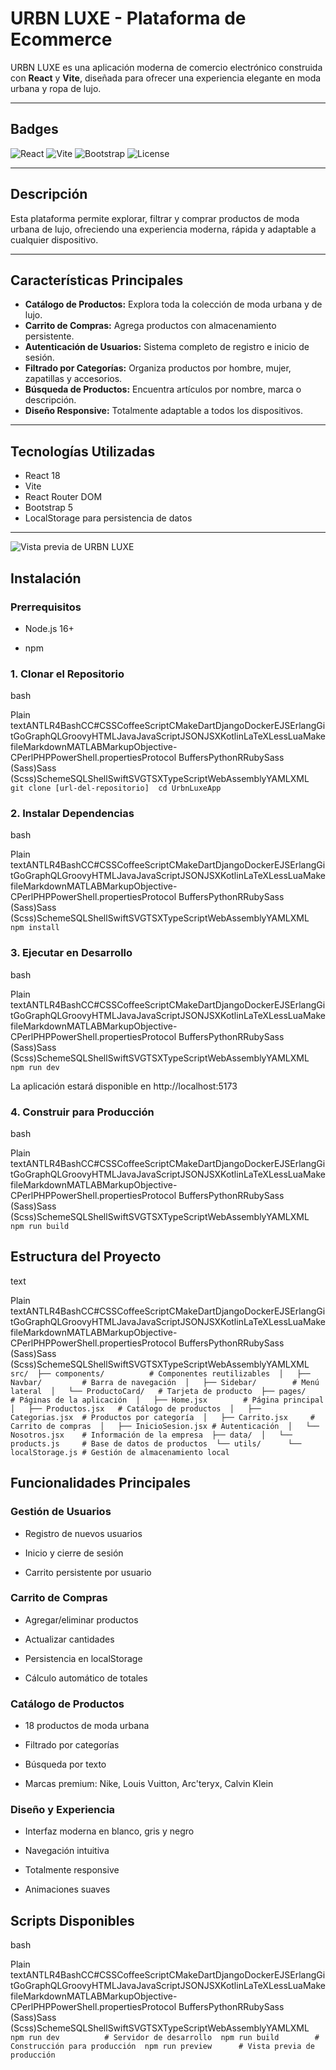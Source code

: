 # URBN LUXE - Plataforma de Ecommerce

URBN LUXE es una aplicación moderna de comercio electrónico construida con **React** y **Vite**, diseñada para ofrecer una experiencia elegante en moda urbana y ropa de lujo.

---

## Badges

![React](https://img.shields.io/badge/React-18-blue?logo=react)
![Vite](https://img.shields.io/badge/Vite-Build%20Tool-646CFF?logo=vite)
![Bootstrap](https://img.shields.io/badge/Bootstrap-5-7952B3?logo=bootstrap)
![License](https://img.shields.io/badge/License-MIT-green)

---

## Descripción

Esta plataforma permite explorar, filtrar y comprar productos de moda urbana de lujo, ofreciendo una experiencia moderna, rápida y adaptable a cualquier dispositivo.

---

## Características Principales

- **Catálogo de Productos:** Explora toda la colección de moda urbana y de lujo.  
- **Carrito de Compras:** Agrega productos con almacenamiento persistente.  
- **Autenticación de Usuarios:** Sistema completo de registro e inicio de sesión.  
- **Filtrado por Categorías:** Organiza productos por hombre, mujer, zapatillas y accesorios.  
- **Búsqueda de Productos:** Encuentra artículos por nombre, marca o descripción.  
- **Diseño Responsive:** Totalmente adaptable a todos los dispositivos.  

---

## Tecnologías Utilizadas

- React 18  
- Vite  
- React Router DOM  
- Bootstrap 5  
- LocalStorage para persistencia de datos  

---
![Vista previa de URBN LUXE](./src/assets/urbnluxe_mainpage.png)

    

Instalación
-----------

### Prerrequisitos

*   Node.js 16+
    
*   npm
    

### 1\. Clonar el Repositorio

bash

Plain textANTLR4BashCC#CSSCoffeeScriptCMakeDartDjangoDockerEJSErlangGitGoGraphQLGroovyHTMLJavaJavaScriptJSONJSXKotlinLaTeXLessLuaMakefileMarkdownMATLABMarkupObjective-CPerlPHPPowerShell.propertiesProtocol BuffersPythonRRubySass (Sass)Sass (Scss)SchemeSQLShellSwiftSVGTSXTypeScriptWebAssemblyYAMLXML`   git clone [url-del-repositorio]  cd UrbnLuxeApp   `

### 2\. Instalar Dependencias

bash

Plain textANTLR4BashCC#CSSCoffeeScriptCMakeDartDjangoDockerEJSErlangGitGoGraphQLGroovyHTMLJavaJavaScriptJSONJSXKotlinLaTeXLessLuaMakefileMarkdownMATLABMarkupObjective-CPerlPHPPowerShell.propertiesProtocol BuffersPythonRRubySass (Sass)Sass (Scss)SchemeSQLShellSwiftSVGTSXTypeScriptWebAssemblyYAMLXML`   npm install   `

### 3\. Ejecutar en Desarrollo

bash

Plain textANTLR4BashCC#CSSCoffeeScriptCMakeDartDjangoDockerEJSErlangGitGoGraphQLGroovyHTMLJavaJavaScriptJSONJSXKotlinLaTeXLessLuaMakefileMarkdownMATLABMarkupObjective-CPerlPHPPowerShell.propertiesProtocol BuffersPythonRRubySass (Sass)Sass (Scss)SchemeSQLShellSwiftSVGTSXTypeScriptWebAssemblyYAMLXML`   npm run dev   `

La aplicación estará disponible en http://localhost:5173

### 4\. Construir para Producción

bash

Plain textANTLR4BashCC#CSSCoffeeScriptCMakeDartDjangoDockerEJSErlangGitGoGraphQLGroovyHTMLJavaJavaScriptJSONJSXKotlinLaTeXLessLuaMakefileMarkdownMATLABMarkupObjective-CPerlPHPPowerShell.propertiesProtocol BuffersPythonRRubySass (Sass)Sass (Scss)SchemeSQLShellSwiftSVGTSXTypeScriptWebAssemblyYAMLXML`   npm run build   `

Estructura del Proyecto
-----------------------

text

Plain textANTLR4BashCC#CSSCoffeeScriptCMakeDartDjangoDockerEJSErlangGitGoGraphQLGroovyHTMLJavaJavaScriptJSONJSXKotlinLaTeXLessLuaMakefileMarkdownMATLABMarkupObjective-CPerlPHPPowerShell.propertiesProtocol BuffersPythonRRubySass (Sass)Sass (Scss)SchemeSQLShellSwiftSVGTSXTypeScriptWebAssemblyYAMLXML`   src/  ├── components/          # Componentes reutilizables  │   ├── Navbar/         # Barra de navegación  │   ├── Sidebar/        # Menú lateral  │   └── ProductoCard/   # Tarjeta de producto  ├── pages/              # Páginas de la aplicación  │   ├── Home.jsx        # Página principal  │   ├── Productos.jsx   # Catálogo de productos  │   ├── Categorias.jsx  # Productos por categoría  │   ├── Carrito.jsx     # Carrito de compras  │   ├── InicioSesion.jsx # Autenticación  │   └── Nosotros.jsx    # Información de la empresa  ├── data/  │   └── products.js     # Base de datos de productos  └── utils/      └── localStorage.js # Gestión de almacenamiento local   `

Funcionalidades Principales
---------------------------

### Gestión de Usuarios

*   Registro de nuevos usuarios
    
*   Inicio y cierre de sesión
    
*   Carrito persistente por usuario
    

### Carrito de Compras

*   Agregar/eliminar productos
    
*   Actualizar cantidades
    
*   Persistencia en localStorage
    
*   Cálculo automático de totales
    

### Catálogo de Productos

*   18 productos de moda urbana
    
*   Filtrado por categorías
    
*   Búsqueda por texto
    
*   Marcas premium: Nike, Louis Vuitton, Arc'teryx, Calvin Klein
    

### Diseño y Experiencia

*   Interfaz moderna en blanco, gris y negro
    
*   Navegación intuitiva
    
*   Totalmente responsive
    
*   Animaciones suaves
    

Scripts Disponibles
-------------------

bash

Plain textANTLR4BashCC#CSSCoffeeScriptCMakeDartDjangoDockerEJSErlangGitGoGraphQLGroovyHTMLJavaJavaScriptJSONJSXKotlinLaTeXLessLuaMakefileMarkdownMATLABMarkupObjective-CPerlPHPPowerShell.propertiesProtocol BuffersPythonRRubySass (Sass)Sass (Scss)SchemeSQLShellSwiftSVGTSXTypeScriptWebAssemblyYAMLXML`   npm run dev          # Servidor de desarrollo  npm run build        # Construcción para producción  npm run preview      # Vista previa de producción   `
